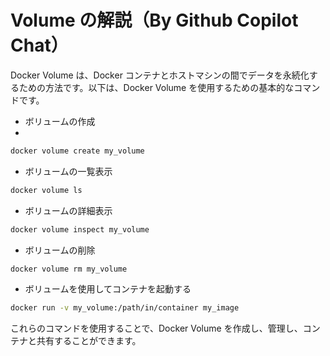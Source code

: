 # Volume の解説（By Github Copilot Chat）

Docker Volume は、Docker コンテナとホストマシンの間でデータを永続化するための方法です。以下は、Docker Volume を使用するための基本的なコマンドです。

- ボリュームの作成
-

```bash
docker volume create my_volume
```

- ボリュームの一覧表示

```bash
docker volume ls
```

- ボリュームの詳細表示

```bash
docker volume inspect my_volume
```

- ボリュームの削除

```bash
docker volume rm my_volume
```

- ボリュームを使用してコンテナを起動する

```bash
docker run -v my_volume:/path/in/container my_image
```

これらのコマンドを使用することで、Docker Volume を作成し、管理し、コンテナと共有することができます。
